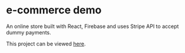 # e-commerce demo
An online store built with React, Firebase and uses Stripe API to accept dummy payments.

This project can be viewed [here](https://stripe-tomato.herokuapp.com/).
